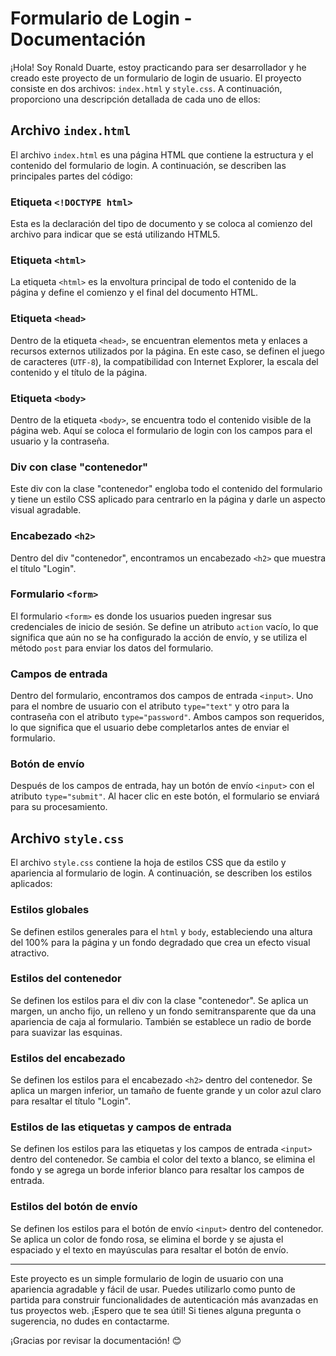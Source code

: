 # Formulario de Login - Documentación

¡Hola! Soy Ronald Duarte, estoy practicando para ser desarrollador y he creado este proyecto de un formulario de login de usuario. El proyecto consiste en dos archivos: `index.html` y `style.css`. A continuación, proporciono una descripción detallada de cada uno de ellos:

## Archivo `index.html`

El archivo `index.html` es una página HTML que contiene la estructura y el contenido del formulario de login. A continuación, se describen las principales partes del código:

### Etiqueta `<!DOCTYPE html>`

Esta es la declaración del tipo de documento y se coloca al comienzo del archivo para indicar que se está utilizando HTML5.

### Etiqueta `<html>`

La etiqueta `<html>` es la envoltura principal de todo el contenido de la página y define el comienzo y el final del documento HTML.

### Etiqueta `<head>`

Dentro de la etiqueta `<head>`, se encuentran elementos meta y enlaces a recursos externos utilizados por la página. En este caso, se definen el juego de caracteres (`UTF-8`), la compatibilidad con Internet Explorer, la escala del contenido y el título de la página.

### Etiqueta `<body>`

Dentro de la etiqueta `<body>`, se encuentra todo el contenido visible de la página web. Aquí se coloca el formulario de login con los campos para el usuario y la contraseña.

### Div con clase "contenedor"

Este div con la clase "contenedor" engloba todo el contenido del formulario y tiene un estilo CSS aplicado para centrarlo en la página y darle un aspecto visual agradable.

### Encabezado `<h2>`

Dentro del div "contenedor", encontramos un encabezado `<h2>` que muestra el título "Login".

### Formulario `<form>`

El formulario `<form>` es donde los usuarios pueden ingresar sus credenciales de inicio de sesión. Se define un atributo `action` vacío, lo que significa que aún no se ha configurado la acción de envío, y se utiliza el método `post` para enviar los datos del formulario.

### Campos de entrada

Dentro del formulario, encontramos dos campos de entrada `<input>`. Uno para el nombre de usuario con el atributo `type="text"` y otro para la contraseña con el atributo `type="password"`. Ambos campos son requeridos, lo que significa que el usuario debe completarlos antes de enviar el formulario.

### Botón de envío

Después de los campos de entrada, hay un botón de envío `<input>` con el atributo `type="submit"`. Al hacer clic en este botón, el formulario se enviará para su procesamiento.

## Archivo `style.css`

El archivo `style.css` contiene la hoja de estilos CSS que da estilo y apariencia al formulario de login. A continuación, se describen los estilos aplicados:

### Estilos globales

Se definen estilos generales para el `html` y `body`, estableciendo una altura del 100% para la página y un fondo degradado que crea un efecto visual atractivo.

### Estilos del contenedor

Se definen los estilos para el div con la clase "contenedor". Se aplica un margen, un ancho fijo, un relleno y un fondo semitransparente que da una apariencia de caja al formulario. También se establece un radio de borde para suavizar las esquinas.

### Estilos del encabezado

Se definen los estilos para el encabezado `<h2>` dentro del contenedor. Se aplica un margen inferior, un tamaño de fuente grande y un color azul claro para resaltar el título "Login".

### Estilos de las etiquetas y campos de entrada

Se definen los estilos para las etiquetas y los campos de entrada `<input>` dentro del contenedor. Se cambia el color del texto a blanco, se elimina el fondo y se agrega un borde inferior blanco para resaltar los campos de entrada.

### Estilos del botón de envío

Se definen los estilos para el botón de envío `<input>` dentro del contenedor. Se aplica un color de fondo rosa, se elimina el borde y se ajusta el espaciado y el texto en mayúsculas para resaltar el botón de envío.

---

Este proyecto es un simple formulario de login de usuario con una apariencia agradable y fácil de usar. Puedes utilizarlo como punto de partida para construir funcionalidades de autenticación más avanzadas en tus proyectos web. ¡Espero que te sea útil! Si tienes alguna pregunta o sugerencia, no dudes en contactarme.

¡Gracias por revisar la documentación! 😊
